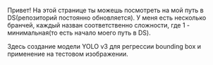 Привет! На этой странице ты можешь посмотреть на мой путь в DS(репозиторий постоянно обновляется). У меня есть несколько бранчей, каждый назван соответственно сложности, где 1 - минимальная(то есть начало моего путь в DS).

Здесь создание модели YOLO v3 для регрессии bounding box и применение на тестовом изображении.
